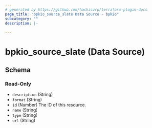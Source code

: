 ```yaml
---
# generated by https://github.com/hashicorp/terraform-plugin-docs
page_title: "bpkio_source_slate Data Source - bpkio"
subcategory: ""
description: |-
  
---
```


# bpkio_source_slate (Data Source)





<!-- schema generated by tfplugindocs -->
## Schema

### Read-Only

- `description` (String)
- `format` (String)
- `id` (Number) The ID of this resource.
- `name` (String)
- `type` (String)
- `url` (String)
